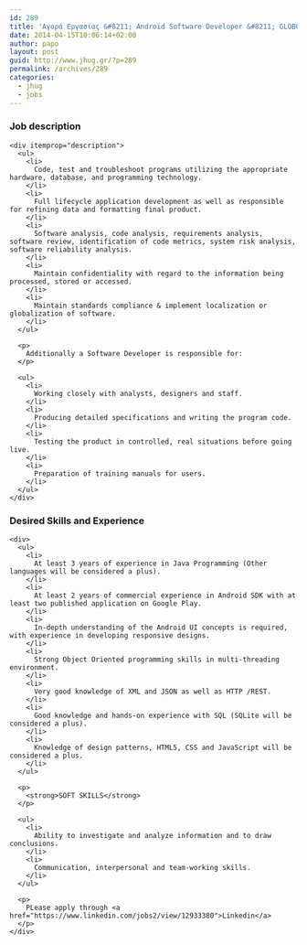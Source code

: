 ```yaml
---
id: 289
title: 'Αγορά Εργασίας &#8211; Android Software Developer &#8211; GLOBO PLC &#8211; Athens #jobs #jhug'
date: 2014-04-15T10:06:14+02:00
author: papo
layout: post
guid: http://www.jhug.gr/?p=289
permalink: /archives/289
categories:
  - jhug
  - jobs
---
```

<div>
  <div>
    <h3>
      Job description
    </h3>
    
    <div itemprop="description">
      <ul>
        <li>
          Code, test and troubleshoot programs utilizing the appropriate hardware, database, and programming technology.
        </li>
        <li>
          Full lifecycle application development as well as responsible for refining data and formatting final product.
        </li>
        <li>
          Software analysis, code analysis, requirements analysis, software review, identification of code metrics, system risk analysis, software reliability analysis.
        </li>
        <li>
          Maintain confidentiality with regard to the information being processed, stored or accessed.
        </li>
        <li>
          Maintain standards compliance & implement localization or globalization of software.
        </li>
      </ul>
      
      <p>
        Additionally a Software Developer is responsible for:
      </p>
      
      <ul>
        <li>
          Working closely with analysts, designers and staff.
        </li>
        <li>
          Producing detailed specifications and writing the program code.
        </li>
        <li>
          Testing the product in controlled, real situations before going live.
        </li>
        <li>
          Preparation of training manuals for users.
        </li>
      </ul>
    </div>
  </div>
  
  <div>
    <h3>
      Desired Skills and Experience
    </h3>
    
    <div>
      <ul>
        <li>
          At least 3 years of experience in Java Programming (Other languages will be considered a plus).
        </li>
        <li>
          At least 2 years of commercial experience in Android SDK with at least two published application on Google Play.
        </li>
        <li>
          In-depth understanding of the Android UI concepts is required, with experience in developing responsive designs.
        </li>
        <li>
          Strong Object Oriented programming skills in multi-threading environment.
        </li>
        <li>
          Very good knowledge of XML and JSON as well as HTTP /REST.
        </li>
        <li>
          Good knowledge and hands-on experience with SQL (SQLite will be considered a plus).
        </li>
        <li>
          Knowledge of design patterns, HTML5, CSS and JavaScript will be considered a plus.
        </li>
      </ul>
      
      <p>
        <strong>SOFT SKILLS</strong>
      </p>
      
      <ul>
        <li>
          Ability to investigate and analyze information and to draw conclusions.
        </li>
        <li>
          Communication, interpersonal and team-working skills.
        </li>
      </ul>
      
      <p>
        PLease apply through <a href="https://www.linkedin.com/jobs2/view/12933380">Linkedin</a>
      </p>
    </div>
  </div>
</div>